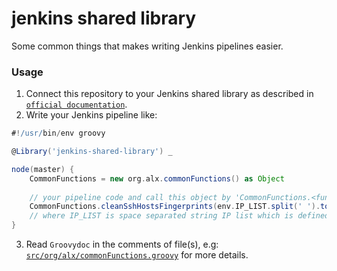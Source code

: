 # jenkins shared library

Some common things that makes writing Jenkins pipelines easier.

### Usage

1. Connect this repository to your Jenkins shared library as described in
[`official documentation`](https://www.jenkins.io/doc/book/pipeline/shared-libraries/#global-shared-libraries).
2. Write your Jenkins pipeline like:

```groovy
#!/usr/bin/env groovy

@Library('jenkins-shared-library') _

node(master) {
    CommonFunctions = new org.alx.commonFunctions() as Object
    
    // your pipeline code and call this object by 'CommonFunctions.<functionName>', e.g:
    CommonFunctions.cleanSshHostsFingerprints(env.IP_LIST.split(' ').toList())
    // where IP_LIST is space separated string IP list which is defined by pipeline parameter IP_LIST
}
```
3. Read `Groovydoc` in the comments of file(s), e.g:
[`src/org/alx/commonFunctions.groovy`](src/org/alx/commonFunctions.groovy) for more details.